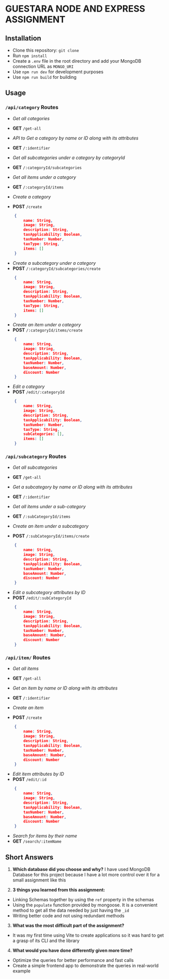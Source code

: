 # GUESTARA NODE AND EXPRESS ASSIGNMENT

## Installation

- Clone this repository: `git clone`
- Run `npm install`
- Create a `.env` file in the root directory and add your MongoDB connection URL as `MONGO_URI`
- Use `npm run dev` for development purposes
- Use `npm run build` for building

## Usage

### `/api/category` Routes

- *Get all categories*
-  **GET**  `/get-all` 

- *API to Get a category by name or ID along with its attributes*
-  **GET**  `/:identifier`

- *Get all subcategories under a category by categoryId*
-  **GET**  `/:categoryId/subcategories`

- *Get all items under a category*
-  **GET**  `/:categoryId/items`

- *Create a category*
-  **POST**  `/create`
```JSON
	{
		name: String,
		image: String,
		description: String,
		taxApplicability: Boolean,
		taxNumber: Number,
		taxType: String,
		items: []
	}
```

- *Create a subcategory under a category*
-  **POST**  `/:categoryId/subcategories/create`
```JSON
	{
		name: String,
		image: String,
		description: String,
		taxApplicability: Boolean,
		taxNumber: Number,
		taxType: String,
		items: []
	}
```
  
- *Create an item under a category*
-  **POST**  `/:categoryId/items/create`
```JSON
	{
		name: String,
		image: String,
		description: String,
		taxApplicability: Boolean,
		taxNumber: Number,
		baseAmount: Number,
		discount: Number
	}
```
  
- *Edit a category*
-  **POST**  `/edit/:categoryId`
```JSON
	{
		name: String,
		image: String,
		description: String,
		taxApplicability: Boolean,
		taxNumber: Number,
		taxType: String,
		subCategories: [],
		items: []
	}
```
  
### `/api/subcategory` Routes

- *Get all subcategories*
-  **GET**  `/get-all`
  
- *Get a subcategory by name or ID along with its attributes*
-  **GET**  `/:identifier`

- *Get all items under a sub-category*
-  **GET**  `/:subCategoryId/items`

- *Create an item under a subcategory*
-  **POST**  `/:subCategoryId/items/create`
```JSON
	{
		name: String,
		image: String,
		description: String,
		taxApplicability: Boolean,
		taxNumber: Number,
		baseAmount: Number,
		discount: Number
	}
```
  
- *Edit a subcategory attributes by ID*
-  **POST**  `/edit/:subCategoryId`
```JSON
	{
		name: String,
		image: String,
		description: String,
		taxApplicability: Boolean,
		taxNumber: Number,
		baseAmount: Number,
		discount: Number
	}
```

### `/api/item/` Routes

- *Get all items*
-  **GET**  `/get-all`

- *Get an item by name or ID along with its attributes*
-  **GET**  `/:identifier`

- *Create an item*
-  **POST**  `/create`
```JSON
	{
		name: String,
		image: String,
		description: String,
		taxApplicability: Boolean,
		taxNumber: Number,
		baseAmount: Number,
		discount: Number
	}
```

- *Edit item attributes by ID*
-  **POST**  `/edit/:id`
```JSON
	{
		name: String,
		image: String,
		description: String,
		taxApplicability: Boolean,
		taxNumber: Number,
		baseAmount: Number,
		discount: Number
	}
```

- *Search for items by their name*
-  **GET**  `/search/:itemName`

## Short Answers

1.  **Which database did you choose and why?**
I have used MongoDB Database for this project because I have a lot more control over it for a small assignment like this

2.  **3 things you learned from this assignment:**
- Linking Schemas together by using the `ref` property in the schemas
- Using the `populate` function provided by mongoose. It is a convenient method to get all the data needed by just having the `_id`
- Writing better code and not using redundant methods

3.  **What was the most difficult part of the assignment?**
- It was my first time using Vite to create applications so it was hard to get a grasp of its CLI and the library

4.  **What would you have done differently given more time?**
- Optimize the queries for better performance and fast calls
- Create a simple frontend app to demonstrate the queries in real-world example
